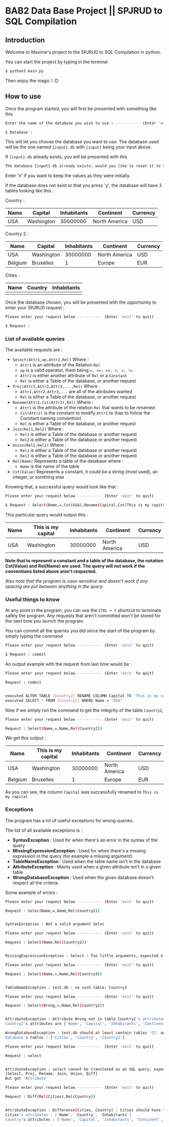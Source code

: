# BAB2 Data Base Project || SPJRUD to SQL Compilation

## Introduction

Welcome to Maxime's project to the SPJRUD to SQL Compilation in python.

You can start the project by typing in the terminal
```bash
$ python3 main.py
```
Then enjoy the magic ! :D

## How to use

Once the program started, you will first be presented with something like this
```bash
Enter the name of the database you wish to use : ----------- (Enter 'exit' to quit)

$ Database : 
```
This will let you choose the database you want to use.
The database used will be the one named ``{input}.db`` with ``{input}`` being your input above.

If ``{input}.db`` already exists, you will be presented with this
```bash
The database {input}.db already exists, would you like to reset it to the predefined values ? [y/n] : 
```
Enter 'n' if you want to keep the values as they were initially.

If the database does not exist or that you press 'y', the database will have 3 tables looking like this :

Country :

| Name | Capital    | Inhabitants | Continent     | Currency |
|------|------------|-------------|---------------|----------|
| USA  | Washington | 30000000    | North America | USD      |

Country 2 :

| Name    | Capital    | Inhabitants | Continent     | Currency |
|---------|------------|-------------|---------------|----------|
| USA     | Washington | 30000000    | North America | USD      |
| Belgium | Bruxelles  | 1           | Europe        | EUR      |

Cities :

| Name    | Country | Inhabitants |
|---------|---------|-------------|
||||

Once the database chosen, you will be presented with the opportunity to enter your SPJRUD request :
```bash
Please enter your request below ----------- (Enter 'exit' to quit)

$ Request :
```

### List of available queries

The available requests are :
* ``Select(Attr1,op,Attr2,Rel)`` Where :
  * `Attr1` is an attribute of the Relation `Rel`
  * `op` is a valid operator, them being ``=, >=, >=, >, <, !=``
  * `Attr2` is either another attribute of `Rel` or a `Constant`
  * `Rel` is either a Table of the database, or another request
* ``Proj(Attr1,Attr2,Attr3,...,Rel)`` Where :
  * `Attr1,Attr2,Attr3,...` are all of the attributes wanted
  * `Rel` is either a Table of the database, or another request
* ``Rename(Attr1,Cst(Attr2),Rel)`` Where :
  * `Attr1` is the attribute of the relation `Rel` that wants to be renamed
  * `Cst(Attr2)` is the constant to modify `Attr1` to (has to follow the Constant naming convention)
  * `Rel` is either a Table of the database, or another request
* ``Join(Rel1,Rel2)`` Where :
  * `Rel1` is either a Table of the database or another request
  * `Rel2` is either a Table of the database or another request
* ``Union(Rel1,Rel2)`` Where :
  * `Rel1` is either a Table of the database or another request
  * `Rel2` is either a Table of the database or another request
* ``Rel(Name)`` Represents a table of the database where :
  * `Name` is the name of the table
* ``Cst(Value)`` Represents a constant, it could be a string (most used), an integer, or somthing else

Knowing that, a successful query would look like that :
```bash
Please enter your request below ----------- (Enter 'exit' to quit)

$ Request : Select(Name,=,Cst(USA),Rename(Capital,Cst(This is my capital),Rel(Country2)))
```
This particular query would output this :

| Name | This is my capital | Inhabitants | Continent     | Currency |
|------|--------------------|-------------|---------------|----------|
| USA  | Washington         | 30000000    | North America | USD      |

**Note that to represent a constant and a table of the database, the notation Cst(Value) and Rel(Name) are used.
The query will not work if the conventions listed above aren't respected.**

*Also note that the program is case-sensitive and doesn't work if any spacing are put between anything in the query.*

### Useful things to know

At any point in the program, you can use the `CTRL + C` shortcut to terminate safely the program. 
Any requests that aren't committed won't be stored for the next time you launch the program.

You can commit all the queries you did since the start of the program by simply typing the command
```bash
Please enter your request below ----------- (Enter 'exit' to quit)

$ Request : commit
```

An output example with the request from last time would be :
```bash
Please enter your request below ----------- (Enter 'exit' to quit)

Request : commit


executed ALTER TABLE [Country2] RENAME COLUMN Capital TO 'This is my capital';
executed SELECT * FROM [Country2] WHERE Name = "USA"
```

Now if we simply run the command to get the integrity of the table `Country2`,
```bash
Please enter your request below ----------- (Enter 'exit' to quit)

Request : Select(Name,=,Name,Rel(Country2))
```

We get this output :

| Name    | This is my capital | Inhabitants | Continent     | Currency |
|---------|--------------------|-------------|---------------|----------|
| USA     | Washington         | 30000000    | North America | USD      |
| Belgium | Bruxelles          | 1           | Europe        | EUR      |

As you can see, the column `Capital` was successfully renamed to `This is my capital`

### Exceptions

The program has a lot of useful exceptions for wrong queries.

The list of all available exceptions is :
* **SyntaxException** : Used for when there's an error in the syntax of the query
* **MissingExpressionException** : Used for when there's a missing expression in the query (for example a missing argument)
* **TableNameException** : Used when the table name isn't in the database
* **AttributeException** : Mainly used when a given attribute isn't in a given table
* **WrongDatabaseException** : Used when the given database doesn't respect all the criteria

Some example of errors :

```bash
Please enter your request below ----------- (Enter 'exit' to quit)

Request : Selec(Name,=,Name,Rel(Country2))


SyntaxException : Not a valid argument Selec
```

```bash
Please enter your request below ----------- (Enter 'exit' to quit)

Request : Select(Name,Rel(Country2))


MissingExpressionException : Select : Too little arguments, expected 4 got 2
```

```bash
Please enter your request below ----------- (Enter 'exit' to quit)

Request : Select(Name,=,Name,Rel(Country3))


TableNameException : test.db : no such table: Country3
```

```bash
Please enter your request below ----------- (Enter 'exit' to quit)

Request : Select(Wrong,=,Name,Rel(Country2))


AttributeException : Attribute Wrong not in table Country2's attributes.
Country2's attributes are ['Name', 'Capital', 'Inhabitants', 'Continent', 'Currency']
```

```bash
WrongDatabaseException : test.db should at least contain tables 'CC' and 'Cities' but doesn't.
Database's tables : ['Cities', 'Country', 'Country2']
```
```bash
Please enter your request below ----------- (Enter 'exit' to quit)

Request : select


AttributeException : select cannot be translated as an SQL query, expected one of the following :
[Select, Proj, Rename, Join, Union, Diff]
But got 'Attribute'
```

```bash
Please enter your request below ----------- (Enter 'exit' to quit)

Request : Diff(Rel(Cities),Rel(Country))


AttributeException : Difference(Cities, Country) : Cities should have the same attributes as Country.
Cities's attributes : ['Name', 'Country', 'Inhabitants']
Country's attributes : ['Name', 'Capital', 'Inhabitants', 'Continent', 'Currency']
```
